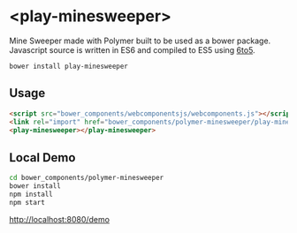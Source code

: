 &lt;play-minesweeper&gt;
===================================

Mine Sweeper made with Polymer built to be used as a bower package. Javascript source is written in
ES6 and compiled to ES5 using [6to5](http://6to5.org/).

```
bower install play-minesweeper
```

Usage
-----

```html
<script src="bower_components/webcomponentsjs/webcomponents.js"></script>
<link rel="import" href="bower_components/polymer-minesweeper/play-minesweeper.html">
<play-minesweeper></play-minesweeper>
```

Local Demo
----------
```bash
cd bower_components/polymer-minesweeper
bower install
npm install
npm start
```
[http://localhost:8080/demo](http://localhost:8080/demo)
